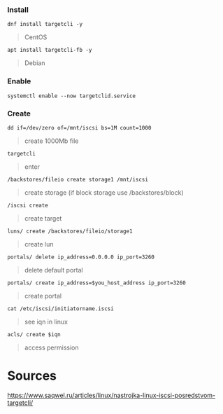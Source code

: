 ### Install 
```
dnf install targetcli -y
```
> CentOS
```
apt install targetcli-fb -y
```
> Debian
### Enable 
```
systemctl enable --now targetclid.service
```
### Create 
```
dd if=/dev/zero of=/mnt/iscsi bs=1M count=1000
```
> create 1000Mb file
```
targetcli
```
> enter
```
/backstores/fileio create storage1 /mnt/iscsi
```
> create storage (if block storage use /backstores/block) 
```
/iscsi create
```
> create target
```
luns/ create /backstores/fileio/storage1
```
> create lun
```
portals/ delete ip_address=0.0.0.0 ip_port=3260
```
> delete default portal
```
portals/ create ip_address=$you_host_address ip_port=3260
```
> create portal
```
cat /etc/iscsi/initiatorname.iscsi
```
> see iqn in linux
```
acls/ create $iqn
```
> access permission
# Sources
https://www.saqwel.ru/articles/linux/nastrojka-linux-iscsi-posredstvom-targetcli/

